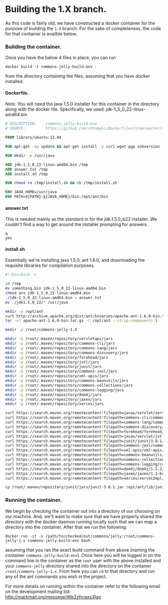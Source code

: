 Building the 1.X branch.
========================

As this code is fairly old, we have constructed a docker container for the purpose of building the `1.X` branch. For the sake of completeness, the code for that container is availble below.

### Building the container.

Once you have the below 4 files in place, you can run

`docker build -t commons-jelly-build-env .`

from the directory containing the files, assuming that you have docker installed.

#### Dockerfile.

*Note.* You will need the java 1.5.0 installer for this container in the
directory along with the docker file. Specifically, we used:  jdk-1_5_0_22-linux-amd64.bin

```dockerfile
# DESCRIPTION:    commons-jelly-build-env
# SOURCE:         https://github.com/chtompki/Dockerfiles/tree/master/commons-jelly-build-env

FROM library/ubuntu:12.04

RUN apt-get -qq update && apt-get install -y curl wget pgp subversion

RUN mkdir -p /usr/java

ADD jdk-1_5_0_22-linux-amd64.bin /tmp
ADD answer.txt /tmp
ADD install.sh /tmp

RUN chmod +x /tmp/install.sh && sh /tmp/install.sh

ENV JAVA_HOME=/usr/java
ENV PATH=${PATH}:${JAVA_HOME}/bin:/opt/ant/bin
```

#### answer.txt

This is needed mainly as the standard in for the jdk.1.5.0_b22 installer. We couldn't find a way to get around the installer prompting for answers.

```
q
yes
```

#### install.sh

Essentially we're installing java 1.5.0, ant 1.6.0, and downloading the requisite libraries for compilation purposes.

```bash
#!/bin/bash -x

cd /tmp
mv something.bin jdk-1_5_0_22-linux-amd64.bin
chmod a+x jdk-1_5_0_22-linux-amd64.bin
./jdk-1_5_0_22-linux-amd64.bin < answer.txt
mv ./jdk1.5.0_22/* /usr/java

mkdir -p /opt/ant
curl http://archive.apache.org/dist/ant/binaries/apache-ant-1.6.0-bin.tar.gz -o /tmp/apache-ant-1.6.0-bin.tar.gz
tar -xf apache-ant-1.6.0-bin.tar.gz -C /opt/ant --strip-components 1

mkdir -p /root/commons-jelly-1.X

mkdir -p /root/.maven/repository/servletapi/jars
mkdir -p /root/.maven/repository/commons-cli/jars
mkdir -p /root/.maven/repository/commons-lang/jars
mkdir -p /root/.maven/repository/commons-discovery/jars
mkdir -p /root/.maven/repository/forehead/jars
mkdir -p /root/.maven/repository/jstl/jars
mkdir -p /root/.maven/repository/junit/jars
mkdir -p /root/.maven/repository/commons-jexl/jars
mkdir -p /root/.maven/repository/xml-apis/jars
mkdir -p /root/.maven/repository/commons-beanutils/jars
mkdir -p /root/.maven/repository/commons-collections/jars
mkdir -p /root/.maven/repository/commons-logging/jars
mkdir -p /root/.maven/repository/dom4j/jars
mkdir -p /root/.maven/repository/jaxen/jars
mkdir -p /root/.maven/repository/xerces/jars

curl https://search.maven.org/remotecontent?filepath=javax/servlet/servlet-api/2.3/servlet-api-2.3.jar -o /root/.maven/repository/servletapi/jars/servletapi-2.3.jar
curl https://search.maven.org/remotecontent?filepath=commons-cli/commons-cli/1.0/commons-cli-1.0.jar -o /root/.maven/repository/commons-cli/jars/commons-cli-1.0.jar
curl https://search.maven.org/remotecontent?filepath=commons-lang/commons-lang/2.0/commons-lang-2.0.jar -o /root/.maven/repository/commons-lang/jars/commons-lang-2.0.jar
curl https://search.maven.org/remotecontent?filepath=commons-discovery/commons-discovery/20030211.213356/commons-discovery-20030211.213356.jar -o /root/.maven/repository/commons-discovery/jars/commons-discovery-20030211.213356.jar
curl https://search.maven.org/remotecontent?filepath=forehead/forehead/1.0-beta-5/forehead-1.0-beta-5.jar -o /root/.maven/repository/forehead/jars/forehead-1.0-beta-5.jar
curl https://search.maven.org/remotecontent?filepath=javax/servlet/jstl/1.0.6/jstl-1.0.6.jar -o /root/.maven/repository/jstl/jars/jstl-1.0.6.jar
curl https://search.maven.org/remotecontent?filepath=junit/junit/3.8.1/junit-3.8.1.jar -o /root/.maven/repository/junit/jars/junit-3.8.1.jar
curl https://search.maven.org/remotecontent?filepath=commons-jexl/commons-jexl/1.0/commons-jexl-1.0.jar -o /root/.maven/repository/commons-jexl/jars/commons-jexl-1.0.jar
curl https://search.maven.org/remotecontent?filepath=xml-apis/xml-apis/1.0.b2/xml-apis-1.0.b2.jar -o /root/.maven/repository/xml-apis/jars/xml-apis-1.0.b2.jar
curl https://search.maven.org/remotecontent?filepath=commons-beanutils/commons-beanutils/1.6/commons-beanutils-1.6.jar -o /root/.maven/repository/commons-beanutils/jars/commons-beanutils-1.6.jar
curl https://search.maven.org/remotecontent?filepath=commons-collections/commons-collections/2.1/commons-collections-2.1.jar -o /root/.maven/repository/commons-collections/jars/commons-collections-2.1.jar
curl https://search.maven.org/remotecontent?filepath=commons-logging/commons-logging/1.0.3/commons-logging-1.0.3.jar -o /root/.maven/repository/commons-logging/jars/commons-logging-1.0.3.jar
curl https://search.maven.org/remotecontent?filepath=dom4j/dom4j/1.5.2/dom4j-1.5.2.jar -o /root/.maven/repository/dom4j/jars/dom4j-1.5.2.jar
curl https://search.maven.org/remotecontent?filepath=jaxen/jaxen/1.1-beta-4/jaxen-1.1-beta-4.jar -o /root/.maven/repository/jaxen/jars/jaxen-1.1-beta-4.jar
curl https://search.maven.org/remotecontent?filepath=xerces/xercesImpl/2.2.1/xercesImpl-2.2.1.jar -o /root/.maven/repository/xerces/jars/xerces-2.2.1.jar

cp /root/.maven/repository/junit/jars/junit-3.8.1.jar /opt/ant/lib/junit-3.8.1.jar
```

### Running the container.

We begin by checking the container out into a directory of our choosing on our machine. And, we'll want to make sure that we have properly shared the directory with the docker daemon running locally such that we can map a directory into the container. After that we run the following:

```
docker run -it -v /path/to/checked/out/commons/jelly:/root/commons-jelly-1.x commons-jelly-build-env bash
```

assuming that you ran the exact build command from above (naming the container `commons-jelly-build-env`). Once here you will be logged in on the command line in the container as the `root` user with the above installed and your `commons-jelly` directory shared into the directory on the container `/root/commons-jelly-1.x`. From here you can `cd` to that directory and run any of the ant commands you wish in the project.

For more details on running within the container refer to the following email on the development mailing list: http://markmail.org/message/i6lk2zfrcexs3lgq